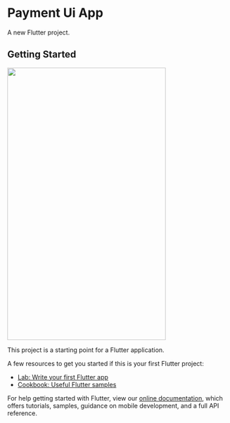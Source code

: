 # Payment Ui App

A new Flutter project.

## Getting Started 

<img width="360" height="620" src="https://user-images.githubusercontent.com/47949413/100479304-cd186600-3113-11eb-8196-d931a271fd54.png"/>

This project is a starting point for a Flutter application.

A few resources to get you started if this is your first Flutter project:

- [Lab: Write your first Flutter app](https://flutter.dev/docs/get-started/codelab)
- [Cookbook: Useful Flutter samples](https://flutter.dev/docs/cookbook)

For help getting started with Flutter, view our
[online documentation](https://flutter.dev/docs), which offers tutorials,
samples, guidance on mobile development, and a full API reference.
